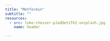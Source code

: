 ```yaml
---
title: "Metformin"
subtitle: ""
resources:
  - src: luke-chesser-pJadQetzTkI-unsplash.jpg
    name: header

---
```

